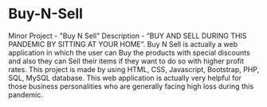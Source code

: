 # Buy-N-Sell

Minor Project - "Buy N Sell" 
Description - “BUY AND SELL DURING THIS PANDEMIC BY SITTING AT YOUR HOME”. 
Buy N Sell is actually a web application in which the user can Buy the products with special discounts and also they can Sell their items if they want to do so with higher profit rates. This project is made by using HTML, CSS, Javascript, Bootstrap, PHP, SQL, MySQL database. This web application is actually very helpful for those business personalities who are generally facing high loss during this pandemic.
